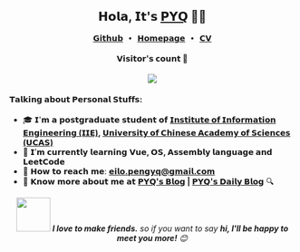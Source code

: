 <h2 align="center"> 𝗛𝗼𝗹𝗮, 𝗜𝘁'𝘀 <a href="https://peng-yq.github.io">𝗣𝗬𝗤</a> 👨‍💻 </h2>

<p align="center">
  <samp>
    <a href="https://github.com/peng-yq">𝗚𝗶𝘁𝗵𝘂𝗯</a> ∙ 
    <a href="https://peng-yq.github.io">𝗛𝗼𝗺𝗲𝗽𝗮𝗴𝗲</a> ∙
    <a href="https://github.com/peng-yq/peng-yq.github.io/raw/main/pdf/CV_CN.pdf">𝗖𝗩</a> 
  </samp>
</p>

<h4 align="center">𝗩𝗶𝘀𝗶𝘁𝗼𝗿'𝘀 𝗰𝗼𝘂𝗻𝘁 👀</h4>

<p align="center"><img src="https://profile-counter.glitch.me/peng-yq/count.svg"></img></p>

<h4>𝗧𝗮𝗹𝗸𝗶𝗻𝗴 𝗮𝗯𝗼𝘂𝘁 𝗣𝗲𝗿𝘀𝗼𝗻𝗮𝗹 𝗦𝘁𝘂𝗳𝗳𝘀:</h4>

- 🎓 𝗜'𝗺 𝗮 𝗽𝗼𝘀𝘁𝗴𝗿𝗮𝗱𝘂𝗮𝘁𝗲 𝘀𝘁𝘂𝗱𝗲𝗻𝘁 𝗼𝗳 **[𝗜𝗻𝘀𝘁𝗶𝘁𝘂𝘁𝗲 𝗼𝗳 𝗜𝗻𝗳𝗼𝗿𝗺𝗮𝘁𝗶𝗼𝗻 𝗘𝗻𝗴𝗶𝗻𝗲𝗲𝗿𝗶𝗻𝗴 (𝗜𝗜𝗘)](http://www.iie.ac.cn/), [𝗨𝗻𝗶𝘃𝗲𝗿𝘀𝗶𝘁𝘆 𝗼𝗳 𝗖𝗵𝗶𝗻𝗲𝘀𝗲 𝗔𝗰𝗮𝗱𝗲𝗺𝘆 𝗼𝗳 𝗦𝗰𝗶𝗲𝗻𝗰𝗲𝘀 (𝗨𝗖𝗔𝗦)](https://www.ucas.ac.cn/)**   
- 🌱 𝗜’𝗺 𝗰𝘂𝗿𝗿𝗲𝗻𝘁𝗹𝘆 𝗹𝗲𝗮𝗿𝗻𝗶𝗻𝗴 **𝗩𝘂𝗲, 𝗢𝗦, 𝗔𝘀𝘀𝗲𝗺𝗯𝗹𝘆 𝗹𝗮𝗻𝗴𝘂𝗮𝗴𝗲 𝗮𝗻𝗱 𝗟𝗲𝗲𝘁𝗖𝗼𝗱𝗲**
- 💌 𝗛𝗼𝘄 𝘁𝗼 𝗿𝗲𝗮𝗰𝗵 𝗺𝗲: **[𝗲𝗶𝗹𝗼.𝗽𝗲𝗻𝗴𝘆𝗾@𝗴𝗺𝗮𝗶𝗹.𝗰𝗼𝗺](mailto:eilo.pengyq@gmail.com)**
- 🔎 𝗞𝗻𝗼𝘄 𝗺𝗼𝗿𝗲 𝗮𝗯𝗼𝘂𝘁 𝗺𝗲 𝗮𝘁 **[𝗣𝗬𝗤'𝘀 𝗕𝗹𝗼𝗴](https://peng-yq.github.io) | [𝗣𝗬𝗤'𝘀 𝗗𝗮𝗶𝗹𝘆 𝗕𝗹𝗼𝗴](https://pengyq.top)** 🔍

<p align="center"><img src="https://media.giphy.com/media/LnQjpWaON8nhr21vNW/giphy.gif" width="60"> <em><b>I love to make friends.</b> so if you want to say <b>hi, I'll be happy to meet you more!</b> 😊</em></p>







